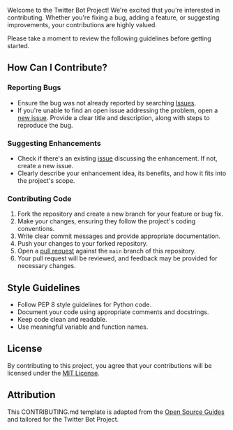 Welcome to the Twitter Bot Project! We're excited that you're interested in contributing. Whether you're fixing a bug, adding a feature, or suggesting improvements, your contributions are highly valued.

Please take a moment to review the following guidelines before getting started.

## How Can I Contribute?

### Reporting Bugs

- Ensure the bug was not already reported by searching [Issues](https://github.com/glongrais/Dog_vs_Cat_twitter_bot/issues).
- If you're unable to find an open issue addressing the problem, open a [new issue](https://github.com/glongrais/Dog_vs_Cat_twitter_bot/issues/new). Provide a clear title and description, along with steps to reproduce the bug.

### Suggesting Enhancements

- Check if there's an existing [issue](https://github.com/glongrais/Dog_vs_Cat_twitter_bot/issues) discussing the enhancement. If not, create a new issue.
- Clearly describe your enhancement idea, its benefits, and how it fits into the project's scope.

### Contributing Code

1. Fork the repository and create a new branch for your feature or bug fix.
2. Make your changes, ensuring they follow the project's coding conventions.
3. Write clear commit messages and provide appropriate documentation.
4. Push your changes to your forked repository.
5. Open a [pull request](https://github.com/glongrais/Dog_vs_Cat_twitter_bot/pulls) against the `main` branch of this repository.
6. Your pull request will be reviewed, and feedback may be provided for necessary changes.

## Style Guidelines

- Follow PEP 8 style guidelines for Python code.
- Document your code using appropriate comments and docstrings.
- Keep code clean and readable.
- Use meaningful variable and function names.

## License

By contributing to this project, you agree that your contributions will be licensed under the [MIT License](LICENSE).

## Attribution

This CONTRIBUTING.md template is adapted from the [Open Source Guides](https://opensource.guide/how-to-contribute/) and tailored for the Twitter Bot Project.
